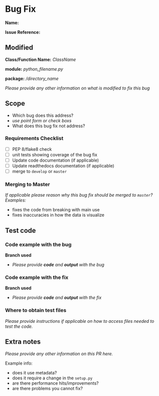 # Bug Fix 
**Name:** 

**Issue Reference:**


## Modified

**Class/Function Name:** *ClassName* 

**module:** *python_filename.py*

**package:** */directory_name*

*Please provide any other information on what is modified to fix this bug*

## Scope
- Which bug does this address?
- *use point form or check boxs*
- What does this bug fix not address? 

### Requirements Checklist
- [ ] PEP 8/flake8 check
- [ ] unit tests showing coverage of the bug fix
- [ ] Update code documentation (if applicable)
- [ ] Update readthedocs documentation (if applicable)
- [ ] merge to `develop` or `master`

### Merging to Master
*If applicable please reason why this bug fix should be merged to `master`?*
*Examples:*
- fixes the code from breaking with main use
- fixes inaccuracies in how the data is visualize 

## Test code
### Code example with the bug
**Branch used**
- *Please provide **code** and **output** with the bug*

### Code example with the fix
**Branch used**
- *Please provide **code** and **output** with the fix*

### Where to obtain test files
*Please provide instructions if applicable on how to access files needed to test the code.*

## Extra notes
*Please provide any other information on this PR here.*

Example info: 
- does it use metadata?
- does it require a change in the `setup.py`
- are there performance hits/improvements?
- are there problems you cannot fix?
